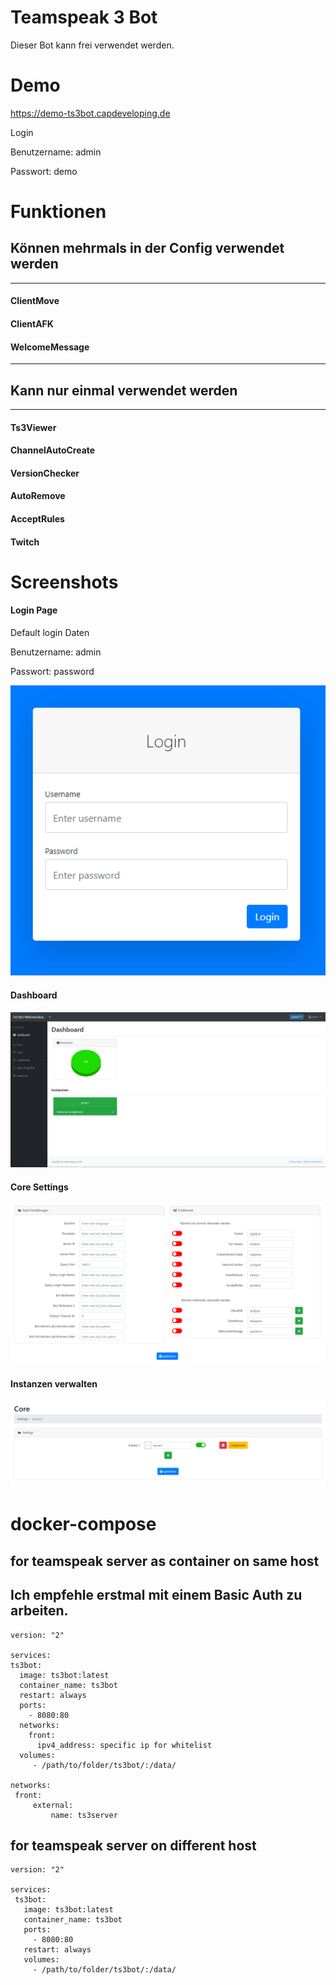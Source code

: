 # Teamspeak 3 Bot

Dieser Bot kann frei verwendet werden.

# Demo
https://demo-ts3bot.capdeveloping.de

Login

Benutzername: admin

Passwort: demo

# Funktionen

## Können mehrmals in der Config verwendet werden 
_______________________
#### ClientMove
#### ClientAFK
#### WelcomeMessage
_______________________
## Kann nur einmal verwendet werden
_______________________
#### Ts3Viewer
#### ChannelAutoCreate
#### VersionChecker
#### AutoRemove
#### AcceptRules
#### Twitch

# Screenshots
#### Login Page

Default login Daten

Benutzername: admin

Passwort: password

![](./images/login-page.png)

#### Dashboard
![](./images/dashboard.png)

#### Core Settings
![](./images/core-settings.png)

#### Instanzen verwalten
![](./images/instances.png)

# docker-compose
## for teamspeak server as container on same host
## Ich empfehle erstmal mit einem Basic Auth zu arbeiten.
```
version: "2"

services:
ts3bot:
  image: ts3bot:latest
  container_name: ts3bot
  restart: always
  ports:
    - 8080:80
  networks:
    front:
      ipv4_address: specific ip for whitelist
  volumes:
     - /path/to/folder/ts3bot/:/data/

networks:
 front:
     external:
         name: ts3server
```

## for teamspeak server on different host
```
version: "2"

services:
 ts3bot:
   image: ts3bot:latest
   container_name: ts3bot
   ports:
     - 8080:80
   restart: always
   volumes:
     - /path/to/folder/ts3bot/:/data/
```